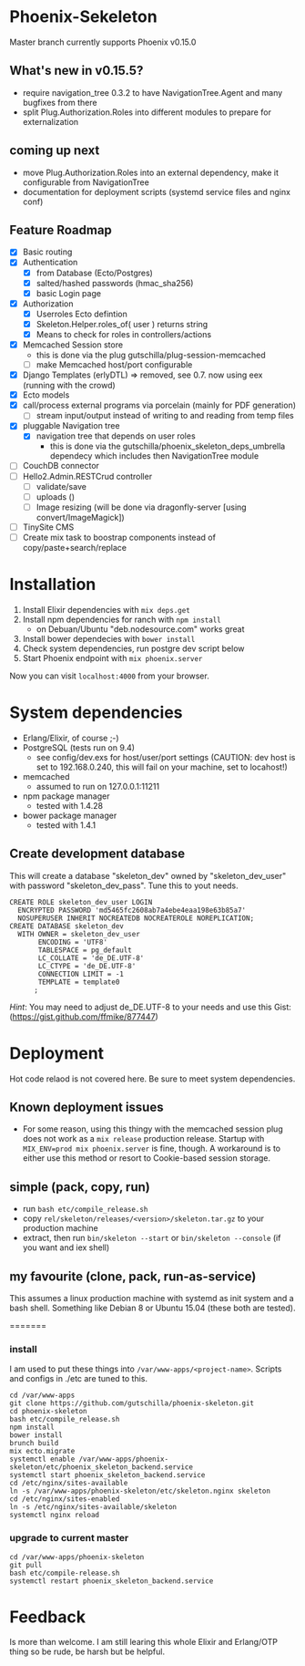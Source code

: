 # Phoenix-Sekeleton

Master branch currently supports Phoenix v0.15.0

## What's new in v0.15.5?

 - require navigation_tree 0.3.2 to have NavigationTree.Agent and many bugfixes from there
 - split Plug.Authorization.Roles into different modules to prepare for externalization

## coming up next

- move Plug.Authorization.Roles into an external dependency, make it configurable from NavigationTree
- documentation for deployment scripts (systemd service files and nginx conf)

## Feature Roadmap
- [x] Basic routing
- [x] Authentication
    - [x] from Database (Ecto/Postgres)
    - [x] salted/hashed passwords (hmac_sha256)
    - [x] basic Login page
- [x] Authorization
    - [x] Userroles Ecto defintion 
    - [x] Skeleton.Helper.roles_of( user ) returns string
    - [x] Means to check for roles in controllers/actions
- [x] Memcached Session store
    - this is done via the plug gutschilla/plug-session-memcached
    - [ ] make Memcached host/port configurable
- [x] Django Templates (erlyDTL) => removed, see 0.7. now using eex (running with the crowd)
- [x] Ecto models
- [x] call/process external programs via porcelain (mainly for PDF generation)
    - [ ] stream input/output instead of writing to and reading from temp files
- [x] pluggable Navigation tree
    - [x] navigation tree that depends on user roles
        - this is done via the gutschilla/phoenix_skeleton_deps_umbrella dependecy which includes then NavigationTree module
- [ ] CouchDB connector
- [ ] Hello2.Admin.RESTCrud controller
    - [ ] validate/save
    - [ ] uploads ()
    - [ ] Image resizing (will be done via dragonfly-server [using convert/ImageMagick])
- [ ] TinySite CMS
- [ ] Create mix task to boostrap components instead of copy/paste+search/replace

# Installation

1. Install Elixir dependencies with `mix deps.get`
2. Install npm dependencies for ranch with `npm install`
    - on Debuan/Ubuntu "deb.nodesource.com" works great
3. Install bower dependecies with `bower install`
4. Check system dependencies, run postgre dev script below
5. Start Phoenix endpoint with `mix phoenix.server`

Now you can visit `localhost:4000` from your browser.

# System dependencies

- Erlang/Elixir, of course ;-)
- PostgreSQL (tests run on 9.4)
    - see config/dev.exs for host/user/port settings (CAUTION: dev host is set to 192.168.0.240, this will fail on your machine, set to locahost!)
- memcached
    - assumed to run on 127.0.0.1:11211
- npm package manager
    - tested with 1.4.28
- bower package manager
    - tested with 1.4.1

## Create development database

This will create a database "skeleton_dev" owned by "skeleton_dev_user" with password "skeleton_dev_pass". Tune this to yout needs.

```
CREATE ROLE skeleton_dev_user LOGIN
  ENCRYPTED PASSWORD 'md5465fc2608ab7a4ebe4eaa198e63b85a7'
  NOSUPERUSER INHERIT NOCREATEDB NOCREATEROLE NOREPLICATION;
CREATE DATABASE skeleton_dev
  WITH OWNER = skeleton_dev_user
       ENCODING = 'UTF8'
       TABLESPACE = pg_default
       LC_COLLATE = 'de_DE.UTF-8'
       LC_CTYPE = 'de_DE.UTF-8'
       CONNECTION LIMIT = -1
       TEMPLATE = template0
      ;
```
_Hint_: You may need to adjust de_DE.UTF-8 to your needs and use this Gist:
(https://gist.github.com/ffmike/877447)

# Deployment

Hot code relaod is not covered here. Be sure to meet system dependencies.

## Known deployment issues

- For some reason, using this thingy with the memcached session plug does not work as a `mix release` production release. 
  Startup with `MIX_ENV=prod mix phoenix.server` is fine, though. A workaround is to either use this method or resort to Cookie-based session storage.

## simple (pack, copy, run)

- run `bash etc/compile_release.sh`
- copy `rel/skeleton/releases/<version>/skeleton.tar.gz` to your production machine
- extract, then run `bin/skeleton --start` or `bin/skeleton --console` (if you want and iex shell)

## my favourite (clone, pack, run-as-service)
This assumes a linux production machine with systemd as init system and a bash shell. Something like Debian 8 or Ubuntu 15.04 (these both are tested).

=======
### install
I am used to put these things into `/var/www-apps/<project-name>`. Scripts and configs in ./etc are tuned to this.
```
cd /var/www-apps
git clone https://github.com/gutschilla/phoenix-skeleton.git
cd phoenix-skeleton
bash etc/compile_release.sh
npm install
bower install
brunch build
mix ecto.migrate
systemctl enable /var/www-apps/phoenix-skeleton/etc/phoenix_skeleton_backend.service
systemctl start phoenix_skeleton_backend.service
cd /etc/nginx/sites-available
ln -s /var/www-apps/phoenix-skeleton/etc/skeleton.nginx skeleton
cd /etc/nginx/sites-enabled
ln -s /etc/nginx/sites-available/skeleton
systemctl nginx reload
```

### upgrade to current master
```
cd /var/www-apps/phoenix-skeleton
git pull
bash etc/compile-release.sh
systemctl restart phoenix_skeleton_backend.service
```

# Feedback

Is more than welcome. I am still learing this whole Elixir and Erlang/OTP thing so be rude, be harsh but be helpful.

